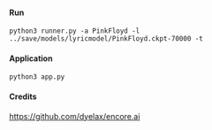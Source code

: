 #### Run
`python3 runner.py -a PinkFloyd -l ../save/models/lyricmodel/PinkFloyd.ckpt-70000 -t`

#### Application
`python3 app.py`

#### Credits
<https://github.com/dyelax/encore.ai>
